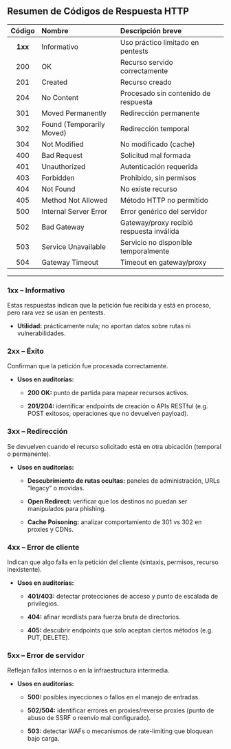## Resumen de Códigos de Respuesta HTTP

|Código|Nombre|Descripción breve|
|:-:|:--|:--|
|**1xx**|Informativo|Uso práctico limitado en pentests|
|200|OK|Recurso servido correctamente|
|201|Created|Recurso creado|
|204|No Content|Procesado sin contenido de respuesta|
|301|Moved Permanently|Redirección permanente|
|302|Found (Temporarily Moved)|Redirección temporal|
|304|Not Modified|No modificado (cache)|
|400|Bad Request|Solicitud mal formada|
|401|Unauthorized|Autenticación requerida|
|403|Forbidden|Prohibido, sin permisos|
|404|Not Found|No existe recurso|
|405|Method Not Allowed|Método HTTP no permitido|
|500|Internal Server Error|Error genérico del servidor|
|502|Bad Gateway|Gateway/proxy recibió respuesta inválida|
|503|Service Unavailable|Servicio no disponible temporalmente|
|504|Gateway Timeout|Timeout en gateway/proxy|

---

### 1xx – Informativo

Estas respuestas indican que la petición fue recibida y está en proceso, pero rara vez se usan en pentests.

- **Utilidad:** prácticamente nula; no aportan datos sobre rutas ni vulnerabilidades.
    

### 2xx – Éxito

Confirman que la petición fue procesada correctamente.

- **Usos en auditorías:**
    
    - **200 OK:** punto de partida para mapear recursos activos.
        
    - **201/204:** identificar endpoints de creación o APIs RESTful (e.g. POST exitosos, operaciones que no devuelven payload).
        

### 3xx – Redirección

Se devuelven cuando el recurso solicitado está en otra ubicación (temporal o permanente).

- **Usos en auditorías:**
    
    - **Descubrimiento de rutas ocultas:** paneles de administración, URLs “legacy” o movidas.
        
    - **Open Redirect:** verificar que los destinos no puedan ser manipulados para phishing.
        
    - **Cache Poisoning:** analizar comportamiento de 301 vs 302 en proxies y CDNs.
        

### 4xx – Error de cliente

Indican que algo falla en la petición del cliente (sintaxis, permisos, recurso inexistente).

- **Usos en auditorías:**
    
    - **401/403:** detectar protecciones de acceso y punto de escalada de privilegios.
        
    - **404:** afinar wordlists para fuerza bruta de directorios.
        
    - **405:** descubrir endpoints que solo aceptan ciertos métodos (e.g. PUT, DELETE).
        

### 5xx – Error de servidor

Reflejan fallos internos o en la infraestructura intermedia.

- **Usos en auditorías:**
    
    - **500:** posibles inyecciones o fallos en el manejo de entradas.
        
    - **502/504:** identificar errores en proxies/reverse proxies (punto de abuso de SSRF o reenvío mal configurado).
        
    - **503:** detectar WAFs o mecanismos de rate-limiting que bloquean bajo carga.